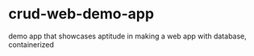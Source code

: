 # crud-web-demo-app
demo app that showcases aptitude in making a web app with database, containerized
